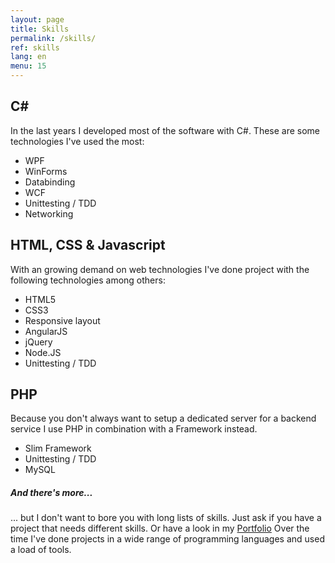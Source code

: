 ```yaml
---
layout: page
title: Skills
permalink: /skills/
ref: skills
lang: en
menu: 15
---
```


C#
---
In the last years I developed most of the software with C#.
These are some technologies I've used the most: 
- WPF
- WinForms
- Databinding
- WCF
- Unittesting / TDD
- Networking

HTML, CSS & Javascript
----------
With an growing demand on web technologies I've done project with the following technologies among others:
- HTML5
- CSS3
- Responsive layout 
- AngularJS
- jQuery
- Node.JS
- Unittesting / TDD

PHP
---
Because you don't always want to setup a dedicated server for a backend service I use PHP in combination with a Framework instead.
- Slim Framework
- Unittesting / TDD
- MySQL


##### And there's more...
... but I don't want to bore you with long lists of skills.
Just ask if you have a project that needs different skills. Or have a look in my [Portfolio](/portfolio/)
Over the time I've done projects in a wide range of programming languages and used a load of tools.

